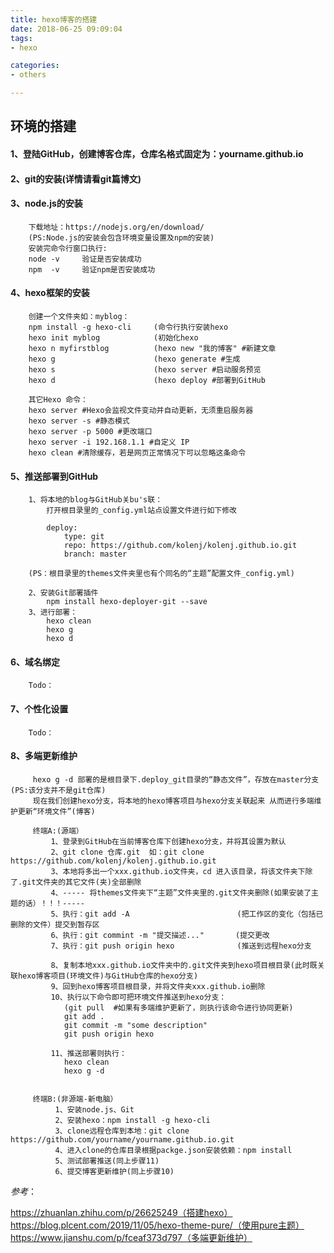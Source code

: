 ```yaml
---
title: hexo博客的搭建
date: 2018-06-25 09:09:04
tags: 
- hexo

categories:
- others

---
```

## 环境的搭建

####  1、登陆GitHub，创建博客仓库，仓库名格式固定为：yourname.github.io

####  2、git的安装(详情请看git篇博文)

####  3、node.js的安装

        下载地址：https://nodejs.org/en/download/
        (PS:Node.js的安装会包含环境变量设置及npm的安装)
        安装完命令行窗口执行: 
        node -v     验证是否安装成功
        npm  -v     验证npm是否安装成功
        
####  4、hexo框架的安装
        创建一个文件夹如：myblog：
        npm install -g hexo-cli     (命令行执行安装hexo
        hexo init myblog            (初始化hexo
        hexo n myfirstblog          (hexo new "我的博客" #新建文章
        hexo g                      (hexo generate #生成
        hexo s                      (hexo server #启动服务预览
        hexo d                      (hexo deploy #部署到GitHub
        
        其它Hexo 命令：
        hexo server #Hexo会监视文件变动并自动更新，无须重启服务器
        hexo server -s #静态模式
        hexo server -p 5000 #更改端口
        hexo server -i 192.168.1.1 #自定义 IP
        hexo clean #清除缓存，若是网页正常情况下可以忽略这条命令
        

####  5、推送部署到GitHub
        
        
        1、将本地的blog与GitHub关bu's联：
            打开根目录里的_config.yml站点设置文件进行如下修改
            
            deploy:
                type: git
                repo: https://github.com/kolenj/kolenj.github.io.git
                branch: master
                
        (PS：根目录里的themes文件夹里也有个同名的“主题”配置文件_config.yml)
        
        2、安装Git部署插件
            npm install hexo-deployer-git --save
        3、进行部署：
            hexo clean 
            hexo g 
            hexo d
            
            

####  6、域名绑定
        
        Todo：

####  7、个性化设置

        Todo：

####  8、多端更新维护
        
         hexo g -d 部署的是根目录下.deploy_git目录的“静态文件”，存放在master分支(PS:该分支并不是git仓库)
         现在我们创建hexo分支，将本地的hexo博客项目与hexo分支关联起来 从而进行多端维护更新“环境文件”(博客)
         
         终端A:(源端）
             1、登录到GitHub在当前博客仓库下创建hexo分支，并将其设置为默认
             2、git clone 仓库.git  如：git clone https://github.com/kolenj/kolenj.github.io.git
             3、本地将多出一个xxx.github.io文件夹，cd 进入该目录，将该文件夹下除了.git文件夹的其它文件(夹)全部删除
             4、----- 将themes文件夹下“主题”文件夹里的.git文件夹删除(如果安装了主题的话）！！！-----
             5、执行：git add -A                        (把工作区的变化（包括已删除的文件）提交到暂存区
             6、执行：git commint -m "提交描述..."       (提交更改
             7、执行：git push origin hexo              (推送到远程hexo分支
             
             8、复制本地xxx.github.io文件夹中的.git文件夹到hexo项目根目录(此时既关联hexo博客项目(环境文件)与GitHub仓库的hexo分支)
             9、回到hexo博客项目根目录，并将文件夹xxx.github.io删除
             10、执行以下命令即可把环境文件推送到hexo分支：
                (git pull  #如果有多端维护更新了，则执行该命令进行协同更新)
                git add . 
                git commit -m "some description" 
                git push origin hexo 
                
             11、推送部署则执行：
                hexo clean
                hexo g -d
                
            
         终端B:(非源端-新电脑）
              1、安装node.js、Git
              2、安装hexo：npm install -g hexo-cli
              3、clone远程仓库到本地：git clone https://github.com/yourname/yourname.github.io.git
              4、进入clone的仓库目录根据packge.json安装依赖：npm install
              5、测试部署推送(同上步骤11)
              6、提交博客更新维护(同上步骤10)
    
    
*参考*：

https://zhuanlan.zhihu.com/p/26625249（搭建hexo）
https://blog.plcent.com/2019/11/05/hexo-theme-pure/（使用pure主题）
https://www.jianshu.com/p/fceaf373d797（多端更新维护）

